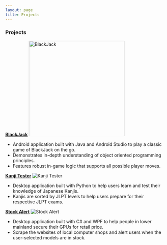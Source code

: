 ```yaml
---
layout: page
title: Projects
---
```


### Projects
**[BlackJack](https://github.com/ethanswcho/BlackJack)**
<img src="https://i.lensdump.com/i/ZAjxov.jpg" alt="BlackJack" width="300"/>
<!--![BlackJack](https://i.lensdump.com/i/ZAjxov.jpg "BlackJack")-->
* Android application built with Java and Android Studio to play a classic game of BlackJack on the go.
* Demonstrates in-depth understanding of object oriented programming principles.
* Features robust in-game logic that supports all possible player moves.

**[Kanji Tester](https://github.com/ethanswcho/KanjiTester)**
![Kanji Tester](https://i.lensdump.com/i/ZAjwm2.png "Kanji Tester")
* Desktop application built with Python to help users learn and test their knowledge of Japanese Kanjis.
* Kanjis are sorted by JLPT levels to help users prepare for their respective JLPT exams.

**[Stock Alert](https://github.com/ethanswcho/StockAlert)**
![Stock Alert](https://i1.lensdump.com/i/ZAj58C.png "Stock Alert")
* Desktop application built with C# and WPF to help people in lower mainland secure their GPUs for retail price.
* Scrape the websites of local computer shops and alert users when the user-selected models are in stock.
